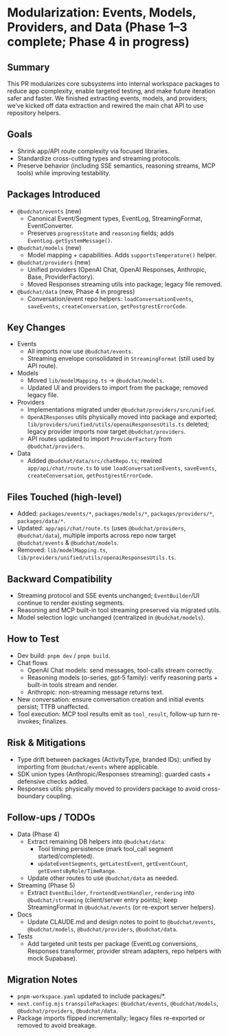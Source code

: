 # Modularization: Events, Models, Providers, and Data (Phase 1–3 complete; Phase 4 in progress)

## Summary
This PR modularizes core subsystems into internal workspace packages to reduce app complexity, enable targeted testing, and make future iteration safer and faster. We finished extracting events, models, and providers; we’ve kicked off data extraction and rewired the main chat API to use repository helpers.

## Goals
- Shrink app/API route complexity via focused libraries.
- Standardize cross-cutting types and streaming protocols.
- Preserve behavior (including SSE semantics, reasoning streams, MCP tools) while improving testability.

## Packages Introduced
- `@budchat/events` (new)
  - Canonical Event/Segment types, EventLog, StreamingFormat, EventConverter.
  - Preserves `progressState` and `reasoning` fields; adds `EventLog.getSystemMessage()`.
- `@budchat/models` (new)
  - Model mapping + capabilities. Adds `supportsTemperature()` helper.
- `@budchat/providers` (new)
  - Unified providers (OpenAI Chat, OpenAI Responses, Anthropic, Base, ProviderFactory).
  - Moved Responses streaming utils into package; legacy file removed.
- `@budchat/data` (new, Phase 4 in progress)
  - Conversation/event repo helpers: `loadConversationEvents`, `saveEvents`, `createConversation`, `getPostgrestErrorCode`.

## Key Changes
- Events
  - All imports now use `@budchat/events`.
  - Streaming envelope consolidated in `StreamingFormat` (still used by API route).
- Models
  - Moved `lib/modelMapping.ts` → `@budchat/models`.
  - Updated UI and providers to import from the package; removed legacy file.
- Providers
  - Implementations migrated under `@budchat/providers/src/unified`.
  - `OpenAIResponses` utils physically moved into package and exported; `lib/providers/unified/utils/openaiResponsesUtils.ts` deleted; legacy provider imports now target `@budchat/providers`.
  - API routes updated to import `ProviderFactory` from `@budchat/providers`.
- Data
  - Added `@budchat/data/src/chatRepo.ts`; rewired `app/api/chat/route.ts` to use `loadConversationEvents`, `saveEvents`, `createConversation`, `getPostgrestErrorCode`.

## Files Touched (high-level)
- Added: `packages/events/*`, `packages/models/*`, `packages/providers/*`, `packages/data/*`.
- Updated: `app/api/chat/route.ts` (uses `@budchat/providers`, `@budchat/data`), multiple imports across repo now target `@budchat/events` & `@budchat/models`.
- Removed: `lib/modelMapping.ts`, `lib/providers/unified/utils/openaiResponsesUtils.ts`.

## Backward Compatibility
- Streaming protocol and SSE events unchanged; `EventBuilder`/UI continue to render existing segments.
- Reasoning and MCP built-in tool streaming preserved via migrated utils.
- Model selection logic unchanged (centralized in `@budchat/models`).

## How to Test
- Dev build: `pnpm dev` / `pnpm build`.
- Chat flows
  - OpenAI Chat models: send messages, tool-calls stream correctly.
  - Reasoning models (o-series, gpt‑5 family): verify reasoning parts + built-in tools stream and render.
  - Anthropic: non-streaming message returns text.
- New conversation: ensure conversation creation and initial events persist; TTFB unaffected.
- Tool execution: MCP tool results emit as `tool_result`, follow-up turn re-invokes; finalizes.

## Risk & Mitigations
- Type drift between packages (ActivityType, branded IDs): unified by importing from `@budchat/events` where applicable.
- SDK union types (Anthropic/Responses streaming): guarded casts + defensive checks added.
- Responses utils: physically moved to providers package to avoid cross-boundary coupling.

## Follow-ups / TODOs
- Data (Phase 4)
  - Extract remaining DB helpers into `@budchat/data`:
    - Tool timing persistence (mark tool_call segment started/completed).
    - `updateEventSegments`, `getLatestEvent`, `getEventCount`, `getEventsByRole/TimeRange`.
  - Update other routes to use `@budchat/data` as needed.
- Streaming (Phase 5)
  - Extract `EventBuilder`, `frontendEventHandler`, `rendering` into `@budchat/streaming` (client/server entry points); keep StreamingFormat in `@budchat/events` (or re-export server helpers).
- Docs
  - Update CLAUDE.md and design notes to point to `@budchat/events`, `@budchat/models`, `@budchat/providers`, `@budchat/data`.
- Tests
  - Add targeted unit tests per package (EventLog conversions, Responses transformer, provider stream adapters, repo helpers with mock Supabase).

## Migration Notes
- `pnpm-workspace.yaml` updated to include packages/*.
- `next.config.mjs` `transpilePackages`: `@budchat/events`, `@budchat/models`, `@budchat/providers`, `@budchat/data`.
- Package imports flipped incrementally; legacy files re-exported or removed to avoid breakage.

